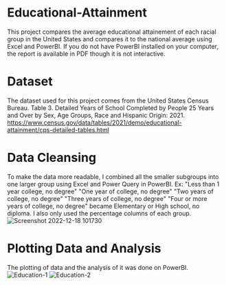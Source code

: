 # Educational-Attainment
This project compares the average educational attainement of each racial group in the United States and compares it to the national average using Excel and PowerBI. If you do not have PowerBI installed on your computer, the report is available in PDF though it is not interactive.
# Dataset
The dataset used for this project comes from the United States Census Bureau. Table 3. Detailed Years of School Completed by People 25 Years and Over by Sex, Age Groups, Race and Hispanic Origin: 2021. https://www.census.gov/data/tables/2021/demo/educational-attainment/cps-detailed-tables.html 
# Data Cleansing
To make the data more readable, I combined all the smaller subgroups into one larger group using Excel and Power Query in PowerBI. Ex: "Less than 1 year college, no degree" "One year of college, no degree" "Two years of college, no degree" "Three years of college, no degree" "Four or more years of college, no degree" became Elementary or High school, no diploma. I also only used the percentage columns of each group.
![Screenshot 2022-12-18 101730](https://user-images.githubusercontent.com/120809566/208306186-ae60b797-dd33-4fa7-ba59-8121c2fa6de5.png)
# Plotting Data and Analysis
The plotting of data and the analysis of it was done on PowerBI.
![Education-1](https://user-images.githubusercontent.com/120809566/208306307-6f5c04e5-12ac-4e7d-bdaa-42b13aa2758f.png)
![Education-2](https://user-images.githubusercontent.com/120809566/208306311-ce70f1aa-1472-4399-be99-5e979a8dbd1c.png)
